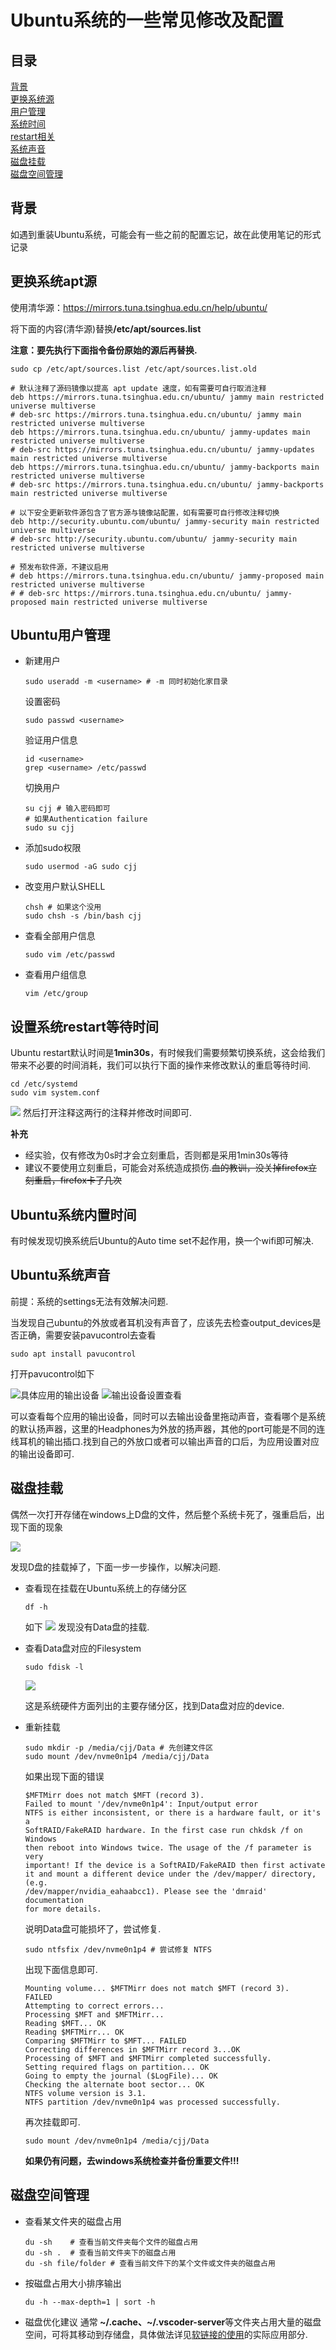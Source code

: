 # Ubuntu系统的一些常见修改及配置

## 目录

[背景](#背景)  
[更换系统源](#更换系统apt源)    
[用户管理](#ubuntu用户管理)  
[系统时间](#ubuntu系统内置时间)  
[restart相关](#设置系统restart等待时间)  
[系统声音](#ubuntu系统声音)  
[磁盘挂载](#磁盘挂载)  
[磁盘空间管理](#磁盘空间管理)  

## 背景

如遇到重装Ubuntu系统，可能会有一些之前的配置忘记，故在此使用笔记的形式记录

## 更换系统apt源

使用清华源：https://mirrors.tuna.tsinghua.edu.cn/help/ubuntu/

将下面的内容(清华源)替换<strong>/etc/apt/sources.list</strong>

**注意：要先执行下面指令备份原始的源后再替换.**

```shell
sudo cp /etc/apt/sources.list /etc/apt/sources.list.old 
```

```vim
# 默认注释了源码镜像以提高 apt update 速度，如有需要可自行取消注释
deb https://mirrors.tuna.tsinghua.edu.cn/ubuntu/ jammy main restricted universe multiverse
# deb-src https://mirrors.tuna.tsinghua.edu.cn/ubuntu/ jammy main restricted universe multiverse
deb https://mirrors.tuna.tsinghua.edu.cn/ubuntu/ jammy-updates main restricted universe multiverse
# deb-src https://mirrors.tuna.tsinghua.edu.cn/ubuntu/ jammy-updates main restricted universe multiverse
deb https://mirrors.tuna.tsinghua.edu.cn/ubuntu/ jammy-backports main restricted universe multiverse
# deb-src https://mirrors.tuna.tsinghua.edu.cn/ubuntu/ jammy-backports main restricted universe multiverse

# 以下安全更新软件源包含了官方源与镜像站配置，如有需要可自行修改注释切换
deb http://security.ubuntu.com/ubuntu/ jammy-security main restricted universe multiverse
# deb-src http://security.ubuntu.com/ubuntu/ jammy-security main restricted universe multiverse

# 预发布软件源，不建议启用
# deb https://mirrors.tuna.tsinghua.edu.cn/ubuntu/ jammy-proposed main restricted universe multiverse
# # deb-src https://mirrors.tuna.tsinghua.edu.cn/ubuntu/ jammy-proposed main restricted universe multiverse
```

## Ubuntu用户管理

- 新建用户
  ```shell
  sudo useradd -m <username> # -m 同时初始化家目录
  ```
  设置密码
  ```shell
  sudo passwd <username>
  ```
  验证用户信息
  ```shell
  id <username>
  grep <username> /etc/passwd
  ```
  切换用户
  ```shell
  su cjj # 输入密码即可
  # 如果Authentication failure
  sudo su cjj
  ```

- 添加sudo权限
  ```shell
  sudo usermod -aG sudo cjj
  ```

- 改变用户默认SHELL
  ```shell
  chsh # 如果这个没用
  sudo chsh -s /bin/bash cjj
  ```

- 查看全部用户信息
  ```shell
  sudo vim /etc/passwd
  ```

- 查看用户组信息
  ```shell
  vim /etc/group
  ```

## 设置系统restart等待时间

Ubuntu restart默认时间是**1min30s**，有时候我们需要频繁切换系统，这会给我们带来不必要的时间消耗，我们可以执行下面的操作来修改默认的重启等待时间.

```shell
cd /etc/systemd
sudo vim system.conf
```

![](images/a.png)
然后打开注释这两行的注释并修改时间即可.

**补充**
- 经实验，仅有修改为0s时才会立刻重启，否则都是采用1min30s等待
- 建议不要使用立刻重启，可能会对系统造成损伤.~~血的教训，没关掉firefox立刻重启，firefox卡了几次~~


## Ubuntu系统内置时间

有时候发现切换系统后Ubuntu的Auto time set不起作用，换一个wifi即可解决.

## Ubuntu系统声音

前提：系统的settings无法有效解决问题.

当发现自己ubuntu的外放或者耳机没有声音了，应该先去检查output_devices是否正确，需要安装pavucontrol去查看

```shell
sudo apt install pavucontrol 
```

打开pavucontrol如下

![具体应用的输出设备](images/b.png)
![输出设备设置查看](images/c.png)

可以查看每个应用的输出设备，同时可以去输出设备里拖动声音，查看哪个是系统的默认扬声器，这里的Headphones为外放的扬声器，其他的port可能是不同的连线耳机的输出插口.找到自己的外放口或者可以输出声音的口后，为应用设置对应的输出设备即可.

## 磁盘挂载


偶然一次打开存储在windows上D盘的文件，然后整个系统卡死了，强重启后，出现下面的现象

![](images/d.png)

发现D盘的挂载掉了，下面一步一步操作，以解决问题.

- 查看现在挂载在Ubuntu系统上的存储分区
  ```shell
  df -h 
  ```
  如下
  ![](images/e.png)
  发现没有Data盘的挂载.

- 查看Data盘对应的Filesystem
  ```shell
  sudo fdisk -l
  ```
  ![](images/f.png)

  这是系统硬件方面列出的主要存储分区，找到Data盘对应的device.

- 重新挂载
  ```shell
  sudo mkdir -p /media/cjj/Data # 先创建文件区
  sudo mount /dev/nvme0n1p4 /media/cjj/Data 
  ```

  如果出现下面的错误
  ```shell
  $MFTMirr does not match $MFT (record 3).
  Failed to mount '/dev/nvme0n1p4': Input/output error
  NTFS is either inconsistent, or there is a hardware fault, or it's a
  SoftRAID/FakeRAID hardware. In the first case run chkdsk /f on Windows
  then reboot into Windows twice. The usage of the /f parameter is very
  important! If the device is a SoftRAID/FakeRAID then first activate
  it and mount a different device under the /dev/mapper/ directory, (e.g.
  /dev/mapper/nvidia_eahaabcc1). Please see the 'dmraid' documentation
  for more details.
  ```

  说明Data盘可能损坏了，尝试修复.
  ```shell
  sudo ntfsfix /dev/nvme0n1p4 # 尝试修复 NTFS
  ```
  出现下面信息即可.
  ```shell
  Mounting volume... $MFTMirr does not match $MFT (record 3).
  FAILED
  Attempting to correct errors... 
  Processing $MFT and $MFTMirr...
  Reading $MFT... OK
  Reading $MFTMirr... OK
  Comparing $MFTMirr to $MFT... FAILED
  Correcting differences in $MFTMirr record 3...OK
  Processing of $MFT and $MFTMirr completed successfully.
  Setting required flags on partition... OK
  Going to empty the journal ($LogFile)... OK
  Checking the alternate boot sector... OK
  NTFS volume version is 3.1.
  NTFS partition /dev/nvme0n1p4 was processed successfully.
  ```

  再次挂载即可.
  ```shell
  sudo mount /dev/nvme0n1p4 /media/cjj/Data 
  ```

  **如果仍有问题，去windows系统检查并备份重要文件!!!**

## 磁盘空间管理

- 查看某文件夹的磁盘占用
  ```shell
  du -sh    # 查看当前文件夹每个文件的磁盘占用
  du -sh .  # 查看当前文件夹下的磁盘占用
  du -sh file/folder # 查看当前文件下的某个文件或文件夹的磁盘占用
  ```

- 按磁盘占用大小排序输出
  ```shell
  du -h --max-depth=1 | sort -h
  ```

- 磁盘优化建议
  通常<b> \~/.cache、~/.vscoder-server</b>等文件夹占用大量的磁盘空间，可将其移动到存储盘，具体做法详见[软链接的使用](../ln/readme.md)的实际应用部分.